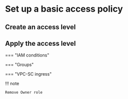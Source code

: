 # Set up a basic access policy

## Create an access level

## Apply the access level

=== "IAM conditions"

=== "Groups"

=== "VPC-SC ingress"

!!! note

    Remove Owner role